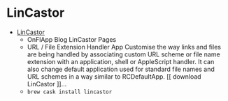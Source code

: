 # LinCastor
- [LinCastor](https://onflapp.wordpress.com/lincastor/)
  -  OnFlApp Blog LinCastor Pages
  - URL / File Extension Handler App Customise the way links and files are being handled by associating custom URL scheme or file name extension with an application, shell or AppleScript handler. It can also change default application used for standard file names and URL schemes in a way similar to RCDefaultApp. [[ download LinCastor ]]…
  - `brew cask install lincastor`
